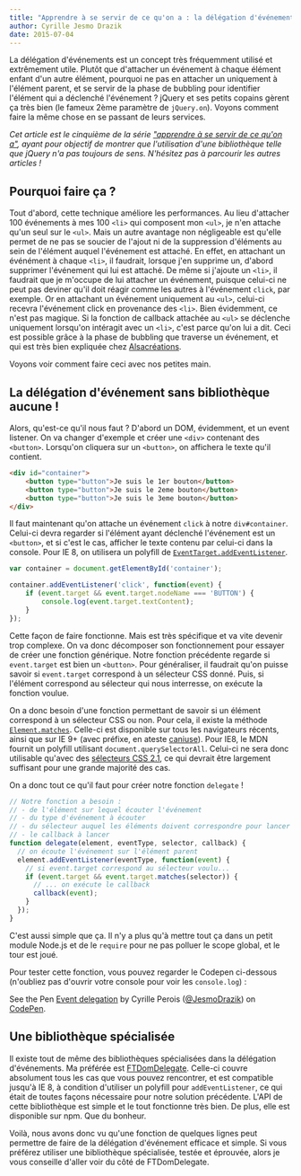 ```yaml
---
title: "Apprendre à se servir de ce qu'on a : la délégation d'événements"
author: Cyrille Jesmo Drazik
date: 2015-07-04
---
```


La délégation d'événements est un concept très fréquemment utilisé et extrêmement utile. Plutôt que d'attacher un événement à chaque élément enfant d'un autre élément, pourquoi ne pas en attacher un uniquement à l'élément parent, et se servir de la phase de bubbling pour identifier l'élément qui a déclenché l'événement ? jQuery et ses petits copains gèrent ça très bien (le fameux 2ème paramètre de `jQuery.on`). Voyons comment faire la même chose en se passant de leurs services.

<span class="more"></span>

_Cet article est le cinquième de la série ["apprendre à se servir de ce qu'on a"](/articles/apprendre-a-se-servir-de-ce-quon-a), ayant pour objectif de montrer que l'utilisation d'une bibliothèque telle que jQuery n'a pas toujours de sens. N'hésitez pas à parcourir les autres articles !_

## Pourquoi faire ça ?

Tout d'abord, cette technique améliore les performances. Au lieu d'attacher 100 événements à mes 100 `<li>` qui composent mon `<ul>`, je n'en attache qu'un seul sur le `<ul>`. Mais un autre avantage non négligeable est qu'elle permet de ne pas se soucier de l'ajout ni de la suppression d'éléments au sein de l'élément auquel l'événement est attaché. En effet, en attachant un événément à chaque `<li>`, il faudrait, lorsque j'en supprime un, d'abord supprimer l'événement qui lui est attaché. De même si j'ajoute un `<li>`, il faudrait que je m'occupe de lui attacher un événement, puisque celui-ci ne peut pas deviner qu'il doit réagir comme les autres à l'événement `click`, par exemple. Or en attachant un événement uniquement au `<ul>`, celui-ci recevra l'événement click en provenance des `<li>`. Bien évidemment, ce n'est pas magique. Si la fonction de callback attachée au `<ul>` se déclenche uniquement lorsqu'on intéragit avec un `<li>`, c'est parce qu'on lui a dit. Ceci est possible grâce à la phase de bubbling que traverse un événement, et qui est très bien expliquée chez [Alsacréations](http://www.alsacreations.com/article/lire/578-La-gestion-des-evenements-en-JavaScript.html).

Voyons voir comment faire ceci avec nos petites main.

## La délégation d'événement sans bibliothèque aucune !

Alors, qu'est-ce qu'il nous faut ? D'abord un DOM, évidemment, et un event listener. On va changer d'exemple et créer une `<div>` contenant des `<button>`. Lorsqu'on cliquera sur un `<button>`, on affichera le texte qu'il contient.

```html
<div id="container">
    <button type="button">Je suis le 1er bouton</button>
    <button type="button">Je suis le 2eme bouton</button>
    <button type="button">Je suis le 3eme bouton</button>
</div>
```

Il faut maintenant qu'on attache un événement `click` à notre `div#container`. Celui-ci devra regarder si l'élément ayant déclenché l'événement est un `<button>`, et si c'est le cas, afficher le texte contenu par celui-ci dans la console. Pour IE 8, on utilisera un polyfill de [`EventTarget.addEventListener`](https://developer.mozilla.org/en-US/docs/Web/API/EventTarget/addEventListener?redirectlocale=en-US&redirectslug=DOM%2FEventTarget.addEventListener).

```javascript
var container = document.getElementById('container');

container.addEventListener('click', function(event) {
    if (event.target && event.target.nodeName === 'BUTTON') {
        console.log(event.target.textContent);
    }
});
```

Cette façon de faire fonctionne. Mais est très spécifique et va vite devenir trop complexe. On va donc décomposer son fonctionnement pour essayer de créer une fonction générique. Notre fonction précédente regarde si `event.target` est bien un `<button>`. Pour généraliser, il faudrait qu'on puisse savoir si `event.target` correspond à un sélecteur CSS donné. Puis, si l'élément correspond au sélecteur qui nous interresse, on exécute la fonction voulue.

On a donc besoin d'une fonction permettant de savoir si un élément correspond à un sélecteur CSS ou non. Pour cela, il existe la méthode [`Element.matches`](https://developer.mozilla.org/en-US/docs/Web/API/Element/matches). Celle-ci est disponible sur tous les navigateurs récents, ainsi que sur IE 9+ (avec préfixe, en ateste [caniuse](http://caniuse.com/#feat=matchesselector)). Pour IE8, le MDN fournit un polyfill utilisant `document.querySelectorAll`. Celui-ci ne sera donc utilisable qu'avec des [sélecteurs CSS 2.1](http://www.w3.org/TR/CSS2/selector.html), ce qui devrait être largement suffisant pour une grande majorité des cas.

On a donc tout ce qu'il faut pour créer notre fonction `delegate` !

```javascript
// Notre fonction a besoin :
// - de l'élément sur lequel écouter l'événement
// - du type d'événement à écouter
// - du sélecteur auquel les éléments doivent correspondre pour lancer le callback
// - le callback à lancer
function delegate(element, eventType, selector, callback) {
  // on écoute l'événement sur l'élément parent
  element.addEventListener(eventType, function(event) {
    // si event.target correspond au sélecteur voulu...
    if (event.target && event.target.matches(selector)) {
      // ... on exécute le callback
      callback(event);
    }
  });
}
```

C'est aussi simple que ça. Il n'y a plus qu'à mettre tout ça dans un petit module Node.js et de le `require` pour ne pas polluer le scope global, et le tour est joué.

Pour tester cette fonction, vous pouvez regarder le Codepen ci-dessous (n'oubliez pas d'ouvrir votre console pour voir les `console.log`) :

<p data-height="268" data-theme-id="15557" data-slug-hash="GJQVYO" data-default-tab="result" data-user="JesmoDrazik" class='codepen'>See the Pen <a href='http://codepen.io/JesmoDrazik/pen/GJQVYO/'>Event delegation</a> by Cyrille Perois (<a href='http://codepen.io/JesmoDrazik'>@JesmoDrazik</a>) on <a href='http://codepen.io'>CodePen</a>.</p>
<script async src="//assets.codepen.io/assets/embed/ei.js"></script>

## Une bibliothèque spécialisée

Il existe tout de même des bibliothèques spécialisées dans la délégation d'événements. Ma préférée est [FTDomDelegate](https://github.com/ftlabs/ftdomdelegate/blob/master/lib/delegate.js). Celle-ci couvre absolument tous les cas que vous pouvez rencontrer, et est compatible jusqu'à IE 8, à condition d'utiliser un polyfill pour
`addEventListener`, ce qui était de toutes façons nécessaire pour notre solution précédente. L'API de cette bibliothèque est simple et le tout fonctionne très bien. De plus, elle est disponible sur npm. Que du bonheur.

Voilà, nous avons donc vu qu'une fonction de quelques lignes peut permettre de faire de la délégation d'événement efficace et simple. Si vous préférez utiliser une bibliothèque spécialisée, testée et éprouvée, alors je vous conseille d'aller voir du côté de FTDomDelegate.
